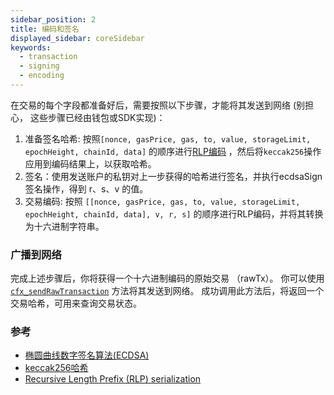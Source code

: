 ```yaml
---
sidebar_position: 2
title: 编码和签名
displayed_sidebar: coreSidebar
keywords:
  - transaction
  - signing
  - encoding
---
```


在交易的每个字段都准备好后，需要按照以下步骤，才能将其发送到网络 (别担心， 这些步骤已经由钱包或SDK实现)：

1. 准备签名哈希: 按照`[nonce, gasPrice, gas, to, value, storageLimit, epochHeight, chainId, data]` 的顺序进行[RLP编码](https://ethereum.org/en/developers/docs/data-structures-and-encoding/rlp/) ，然后将`keccak256`操作应用到编码结果上，以获取哈希。
2. 签名：使用发送账户的私钥对上一步获得的哈希进行签名，并执行ecdsaSign签名操作，得到 r、s、v 的值。
3. 交易编码: 按照 `[[nonce, gasPrice, gas, to, value, storageLimit, epochHeight, chainId, data], v, r, s]` 的顺序进行RLP编码，并将其转换为十六进制字符串。

### 广播到网络

完成上述步骤后，你将获得一个十六进制编码的原始交易 （rawTx）。 你可以使用 [`cfx_sendRawTransaction`](../../build/json-rpc/cfx-namespace.md#cfx_sendrawtransaction) 方法将其发送到网络。 成功调用此方法后，将返回一个交易哈希，可用来查询交易状态。

### 参考

- [椭圆曲线数字签名算法(ECDSA)](https://fitsaleem.medium.com/ethereums-elliptic-curve-digital-signature-algorithm-ecdsa-88e1659f4879#:~:text=ECDSA%20is%20used%20in%20Ethereum,included%20in%20the%20transaction%20data.)
- [keccak256哈希](https://ethereum.org/en/glossary/#keccak-256)
- [Recursive Length Prefix (RLP) serialization](https://ethereum.org/en/developers/docs/data-structures-and-encoding/rlp/)
